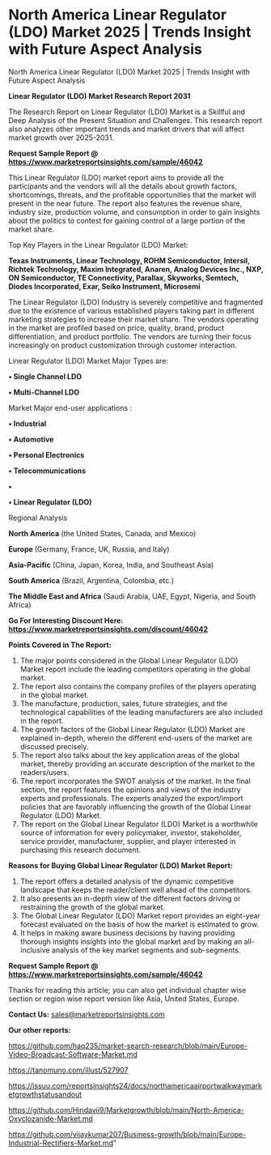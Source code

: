 # North America Linear Regulator (LDO) Market 2025 | Trends Insight with Future Aspect Analysis
North America Linear Regulator (LDO) Market 2025 | Trends Insight with Future Aspect Analysis

<strong>Linear Regulator (LDO) Market Research Report 2031</strong>

The Research Report on Linear Regulator (LDO) Market is a Skillful and Deep Analysis of the Present Situation and Challenges. This research report also analyzes other important trends and market drivers that will affect market growth over 2025-2031.

<strong>Request Sample Report @ <a href=https://www.marketreportsinsights.com/sample/46042>https://www.marketreportsinsights.com/sample/46042</a></strong>

This Linear Regulator (LDO) market report aims to provide all the participants and the vendors will all the details about growth factors, shortcomings, threats, and the profitable opportunities that the market will present in the near future. The report also features the revenue share, industry size, production volume, and consumption in order to gain insights about the politics to contest for gaining control of a large portion of the market share.

Top Key Players in the Linear Regulator (LDO) Market:

<strong>Texas Instruments, Linear Technology, ROHM Semiconductor, Intersil, Richtek Technology, Maxim Integrated, Anaren, Analog Devices Inc., NXP, ON Semiconductor, TE Connectivity, Parallax, Skyworks, Semtech, Diodes Incorporated, Exar, Seiko Instrument, Microsemi</strong>

The Linear Regulator (LDO) Industry is severely competitive and fragmented due to the existence of various established players taking part in different marketing strategies to increase their market share. The vendors operating in the market are profiled based on price, quality, brand, product differentiation, and product portfolio. The vendors are turning their focus increasingly on product customization through customer interaction.

Linear Regulator (LDO) Market Major Types are:

<strong>•  Single Channel LDO

•  Multi-Channel LDO</strong>

Market Major end-user applications :

<strong>•  Industrial

•  Automotive

•  Personal Electronics

•  Telecommunications

•  

•  Linear Regulator (LDO)</strong>

Regional Analysis

</u><strong><b>North America</b></strong> (the United States, Canada, and Mexico)

<strong><b>Europe </b></strong>(Germany, France, UK, Russia, and Italy)

<strong><b>Asia-Pacific</b></strong> (China, Japan, Korea, India, and Southeast Asia)

<strong><b>South America</b></strong> (Brazil, Argentina, Colombia, etc.)

<strong><b>The Middle East and Africa</b></strong> (Saudi Arabia, UAE, Egypt, Nigeria, and South Africa)

<strong>Go For Interesting Discount Here: <a href=https://www.marketreportsinsights.com/discount/46042>https://www.marketreportsinsights.com/discount/46042</a></strong>

<strong>Points Covered in The Report:</strong>
<ol>
  <li>The major points considered in the Global Linear Regulator (LDO) Market report include the leading competitors operating in the global market.</li>
  <li>The report also contains the company profiles of the players operating in the global market.</li>
  <li>The manufacture, production, sales, future strategies, and the technological capabilities of the leading manufacturers are also included in the report.</li>
  <li>The growth factors of the Global Linear Regulator (LDO) Market are explained in-depth, wherein the different end-users of the market are discussed precisely.</li>
  <li>The report also talks about the key application areas of the global market, thereby providing an accurate description of the market to the readers/users.</li>
  <li>The report incorporates the SWOT analysis of the market. In the final section, the report features the opinions and views of the industry experts and professionals. The experts analyzed the export/import policies that are favorably influencing the growth of the Global Linear Regulator (LDO) Market.</li>
  <li>The report on the Global Linear Regulator (LDO) Market is a worthwhile source of information for every policymaker, investor, stakeholder, service provider, manufacturer, supplier, and player interested in purchasing this research document.</li>
</ol>
<strong>Reasons for Buying Global Linear Regulator (LDO) Market Report:</strong>

<ol>
  <li>The report offers a detailed analysis of the dynamic competitive landscape that keeps the reader/client well ahead of the competitors.</li>
  <li>It also presents an in-depth view of the different factors driving or restraining the growth of the global market.</li>
  <li>The Global Linear Regulator (LDO) Market report provides an eight-year forecast evaluated on the basis of how the market is estimated to grow.</li>
  <li>It helps in making aware business decisions by having providing thorough insights insights into the global market and by making an all-inclusive analysis of the key market segments and sub-segments.</li>
</ol>
<strong>Request Sample Report @ <a href=https://www.marketreportsinsights.com/sample/46042>https://www.marketreportsinsights.com/sample/46042</a></strong>


Thanks for reading this article; you can also get individual chapter wise section or region wise report version like Asia, United States, Europe.

<strong>Contact Us:</strong>
sales@marketreportsinsights.com

<strong>Our other reports:</strong>

<a href=https://github.com/haq235/market-search-research/blob/main/Europe-Video-Broadcast-Software-Market.md>https://github.com/haq235/market-search-research/blob/main/Europe-Video-Broadcast-Software-Market.md</a>

<a href=https://tanomuno.com/illust/527907>https://tanomuno.com/illust/527907</a>

<a href=https://issuu.com/reportsinsights24/docs/northamericaairportwalkwaymarketgrowthstatusandout>https://issuu.com/reportsinsights24/docs/northamericaairportwalkwaymarketgrowthstatusandout</a>

<a href=https://github.com/Hindavii9/Marketgrowth/blob/main/North-America-Oxyclozanide-Market.md>https://github.com/Hindavii9/Marketgrowth/blob/main/North-America-Oxyclozanide-Market.md</a>

<a href=https://github.com/vijaykumar207/Business-growth/blob/main/Europe-Industrial-Rectifiers-Market.md>https://github.com/vijaykumar207/Business-growth/blob/main/Europe-Industrial-Rectifiers-Market.md</a>"
